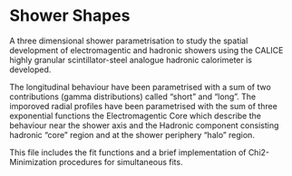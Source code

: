 # Shower Shapes 

A three dimensional shower parametrisation to study the spatial development of electromagentic and hadronic showers using the CALICE highly granular scintillator-steel analogue hadronic calorimeter is developed. 

The longitudinal behaviour have been parametrised with a sum of two contributions (gamma distributions) called “short” and “long”. The imporoved radial profiles have been parametrised with the sum of three exponential functions the Electromagentic Core which describe the behaviour near the shower axis and the Hadronic component consisting hadronic “core” region and at the shower periphery “halo” region. 

This file includes the fit functions and a brief implementation of Chi2-Minimization procedures for simultaneous fits.
